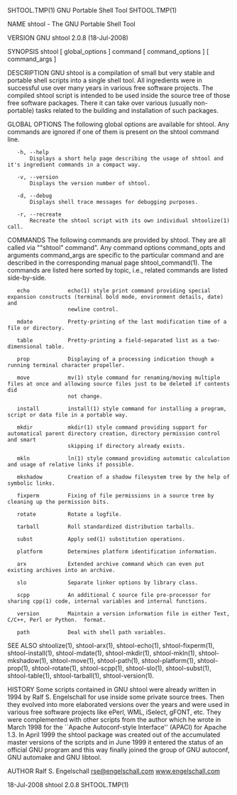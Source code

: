 SHTOOL.TMP(1)                                                 GNU Portable Shell Tool                                                SHTOOL.TMP(1)

NAME
       shtool - The GNU Portable Shell Tool

VERSION
       GNU shtool 2.0.8 (18-Jul-2008)

SYNOPSIS
       shtool [ global_options ] command [ command_options ] [ command_args ]

DESCRIPTION
       GNU shtool is a compilation of small but very stable and portable shell scripts into a single shell tool. All ingredients were in
       successful use over many years in various free software projects. The compiled shtool script is intended to be used inside the source tree
       of those free software packages.  There it can take over various (usually non-portable) tasks related to the building and installation of
       such packages.

GLOBAL OPTIONS
       The following global options are available for shtool. Any commands are ignored if one of them is present on the shtool command line.

       -h, --help
           Displays a short help page describing the usage of shtool and it's ingredient commands in a compact way.

       -v, --version
           Displays the version number of shtool.

       -d, --debug
           Displays shell trace messages for debugging purposes.

       -r, --recreate
           Recreate the shtool script with its own individual shtoolize(1) call.

COMMANDS
       The following commands are provided by shtool. They are all called via ""shtool" command". Any command options command_opts and arguments
       command_args are specific to the particular command and are described in the corresponding manual page shtool_command(1).  The commands are
       listed here sorted by topic, i.e., related commands are listed side-by-side.

       echo            echo(1) style print command providing special expansion constructs (terminal bold mode, environment details, date) and
                       newline control.

       mdate           Pretty-printing of the last modification time of a file or directory.

       table           Pretty-printing a field-separated list as a two-dimensional table.

       prop            Displaying of a processing indication though a running terminal character propeller.

       move            mv(1) style command for renaming/moving multiple files at once and allowing source files just to be deleted if contents did
                       not change.

       install         install(1) style command for installing a program, script or data file in a portable way.

       mkdir           mkdir(1) style command providing support for automatical parent directory creation, directory permission control and smart
                       skipping if directory already exists.

       mkln            ln(1) style command providing automatic calculation and usage of relative links if possible.

       mkshadow        Creation of a shadow filesystem tree by the help of symbolic links.

       fixperm         Fixing of file permissions in a source tree by cleaning up the permission bits.

       rotate          Rotate a logfile.

       tarball         Roll standardized distribution tarballs.

       subst           Apply sed(1) substitution operations.

       platform        Determines platform identification information.

       arx             Extended archive command which can even put existing archives into an archive.

       slo             Separate linker options by library class.

       scpp            An additional C source file pre-processor for sharing cpp(1) code, internal variables and internal functions.

       version         Maintain a version information file in either Text, C/C++, Perl or Python.  format.

       path            Deal with shell path variables.

SEE ALSO
       shtoolize(1), shtool-arx(1), shtool-echo(1), shtool-fixperm(1), shtool-install(1), shtool-mdate(1), shtool-mkdir(1), shtool-mkln(1),
       shtool-mkshadow(1), shtool-move(1), shtool-path(1), shtool-platform(1), shtool-prop(1), shtool-rotate(1), shtool-scpp(1), shtool-slo(1),
       shtool-subst(1), shtool-table(1), shtool-tarball(1), shtool-version(1).

HISTORY
       Some scripts contained in GNU shtool were already written in 1994 by Ralf S. Engelschall for use inside some private source trees. Then
       they evolved into more elaborated versions over the years and were used in various free software projects like ePerl, WML, iSelect, gFONT,
       etc.  They were complemented with other scripts from the author which he wrote in March 1998 for the ``Apache Autoconf-style Interface''
       (APACI) for Apache 1.3. In April 1999 the shtool package was created out of the accumulated master versions of the scripts and in June 1999
       it entered the status of an official GNU program and this way finally joined the group of GNU autoconf, GNU automake and GNU libtool.

AUTHOR
        Ralf S. Engelschall
        rse@engelschall.com
        www.engelschall.com

18-Jul-2008                                                        shtool 2.0.8                                                      SHTOOL.TMP(1)
